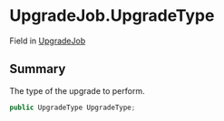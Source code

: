 # UpgradeJob.UpgradeType

Field in [UpgradeJob](/docs/api/csharp/yarn.compiler.upgrader.upgradejob.md)

## Summary


The type of the upgrade to perform.


```csharp
public UpgradeType UpgradeType;
```

